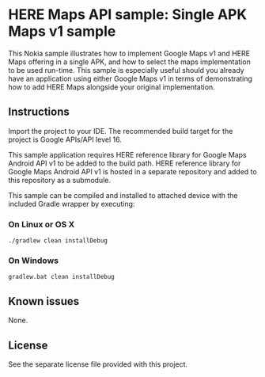 HERE Maps API sample: Single APK Maps v1 sample
===============================================

This Nokia sample illustrates how to implement Google Maps v1 and HERE Maps
offering in a single APK, and how to select the maps implementation to be used
run-time. This sample is especially useful should you already have an
application using either Google Maps v1 in terms of demonstrating how to
add HERE Maps alongside your original implementation.


Instructions
--------------------------------------------------------------------------------

Import the project to your IDE. The recommended build target for the project is
Google APIs/API level 16. 

This sample application requires HERE reference library for Google Maps Android 
API v1 to be added to the build path. HERE reference library for Google Maps 
Android API v1 is hosted in a separate repository and added to this repository 
as a submodule.

This sample can be compiled and installed to attached device with the included 
Gradle wrapper by executing:

### On Linux or OS X
```
./gradlew clean installDebug
```

### On Windows
```
gradlew.bat clean installDebug
```

Known issues
--------------------------------------------------------------------------------

None.


License
--------------------------------------------------------------------------------

See the separate license file provided with this project.